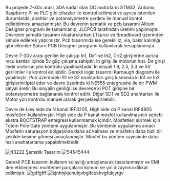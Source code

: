 Bu projede 7-30v arası, 30A kadar olan DC motorların STM32, Ardunio, Raspberry Pi ve PLC gibi cihazlar ile kontrol edilmesi ve ayrıca istenilen durumlarda, anahtar ve potansiyometre yardımı ile manuel kontol edilebilmesi amaçlanmıştır.
Bu devrenin şematik ve pcb tasarımı Altium Designer programı ile tamamlanıp, JLCPCB tarafından üretimi yapılmıştır. Devrenin şematik tasarımı oluşturulurken LTspice ve Breadboard üzerinden simule edilerek yapılmıştır. Pcb tasarımıda ise gerekli iz, via, bakır kalınlığı gibi etkenler Saturn PCB Designer programı kullanılarak hesaplanmıştır. 

Devre 7-30v arası gerilim ile çalışıp In1, Dır1 ve In2, Dır2 girişlerine ayrıca mcu kartları içinde 5v güç çıkışına sahiptir. In girişi ile motorun hızı. Dır girişi ilede motorun yön kontrolu yapılmaktadır. In sinyali 1.8, 2.5, 3.3 ve 5V gerilimler ile kontrol edilebilir. Gerekli logic tasarımı Karnaugh diagramı ile yapılmıştır. Pcb üzerindeki S1 ve S2 anahtarları giriş kısmında ki In1 ve In2 girişlerini iptal eder ve devre üzerinde ki NE555 entegresine ile bir PWM sinyal üretir. Bu sinyalin genliği ise devrede ki POT girişine bir potansiyometre bağlanarak kontrol edilir. Diğer SD1 ve SD2 anahtarları ile Motor yön kontrolu manuel olarak gerçekleştirilebilir.

Devre de Low side da N kanal IRF3205, High side da P kanal IRF4905 mosfetleri kullanılmıştır. High side da P kanal mosfet kullanılmasının sebebi ekstra BOOTSTRAP entegresi kullanmamak içindir. Mosfetleri sürmek için Totem Pole Gate yöntemi uygulanmıştır. Bu yöntemin uygulanma amacı Mosfetin saturasyon bölgesinde daha az kalması ve mosfetin daha hızlı bir şekilde kesime gitmesi amaçlanmıştır. Mosfet bu yöntem sayesinde daha hızlı anahatarlama yapabilmektedir.

![43222](https://github.com/sezear07/DC-MOTOR-TEST-KARTI/assets/167361624/04e55ebd-b8c6-4401-bb7b-b4f7ba68e1c4)
Şematik Tasarım
![54545444](https://github.com/sezear07/DC-MOTOR-TEST-KARTI/assets/167361624/4ef15740-ecf6-450b-aeee-dc7c3cd8e112)

Gerekli PCB tasarımı kullanım kolaylığı amaçlanarak tasarlanmıştır ve EMI den etkilenmesi muhtemel parçaların konum ve yol dizaynına dikkat edilmiştir.
![gdfgfff](https://github.com/sezear07/DC-MOTOR-TEST-KARTI/assets/167361624/37c96adb-9878-4c74-8721-a267e44538cf)
![kjnhhjkjuhuhjvbglfcukhvgfukjytgv](https://github.com/sezear07/DC-MOTOR-TEST-KARTI/assets/167361624/41e348a6-8798-4eac-b7f1-3fea309881bb)
